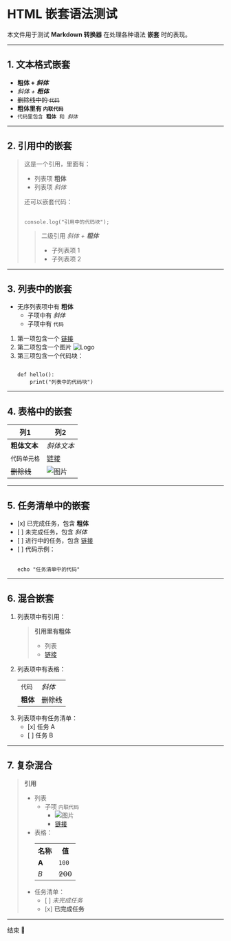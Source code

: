 <h1>HTML 嵌套语法测试</h1>

<p>本文件用于测试 <strong>Markdown 转换器</strong> 在处理各种语法 <strong>嵌套</strong> 时的表现。</p>

<hr>

<h2>1. 文本格式嵌套</h2>
<ul>
  <li><strong>粗体 + <em>斜体</em></strong></li>
  <li><em>斜体 + <strong>粗体</strong></em></li>
  <li><del>删除线中的 <code>代码</code></del></li>
  <li><strong>粗体里有 <code>内联代码</code></strong></li>
  <li><code>代码里包含 <strong>粗体</strong> 和 <em>斜体</em></code></li>
</ul>

<hr>

<h2>2. 引用中的嵌套</h2>
<blockquote>
  <p>这是一个引用，里面有：</p>
  <ul>
    <li>列表项 <strong>粗体</strong></li>
    <li>列表项 <em>斜体</em></li>
  </ul>
  <p>还可以嵌套代码：</p>
  <pre><code class="language-js">
console.log("引用中的代码块");
</code></pre>
  <blockquote>
    <p>二级引用 <em>斜体 + <strong>粗体</strong></em></p>
    <ul>
      <li>子列表项 1</li>
      <li>子列表项 2</li>
    </ul>
  </blockquote>
</blockquote>

<hr>

<h2>3. 列表中的嵌套</h2>
<ul>
  <li>无序列表项中有 <strong>粗体</strong>
    <ul>
      <li>子项中有 <em>斜体</em></li>
      <li>子项中有 <code>代码</code></li>
    </ul>
  </li>
</ul>

<ol>
  <li>第一项包含一个 <a href="https://example.com">链接</a></li>
  <li>第二项包含一个图片 <img src="https://markdown.com.cn/images/markdown-logo.png" alt="Logo"></li>
  <li>第三项包含一个代码块：
    <pre><code class="language-python">
def hello():
    print("列表中的代码块")
</code></pre>
  </li>
</ol>

<hr>

<h2>4. 表格中的嵌套</h2>
<table>
  <thead>
    <tr><th>列1</th><th>列2</th></tr>
  </thead>
  <tbody>
    <tr><td><strong>粗体文本</strong></td><td><em>斜体文本</em></td></tr>
    <tr><td><code>代码单元格</code></td><td><a href="https://openai.com">链接</a></td></tr>
    <tr><td><del>删除线</del></td><td><img src="https://markdown.com.cn/images/markdown-logo.png" alt="图片"></td></tr>
  </tbody>
</table>

<hr>

<h2>5. 任务清单中的嵌套</h2>
<ul>
  <li>[x] 已完成任务，包含 <strong>粗体</strong></li>
  <li>[ ] 未完成任务，包含 <em>斜体</em></li>
  <li>[ ] 进行中的任务，包含 <a href="https://example.com">链接</a></li>
  <li>[ ] 代码示例：
    <pre><code class="language-bash">
echo "任务清单中的代码"
</code></pre>
  </li>
</ul>

<hr>

<h2>6. 混合嵌套</h2>
<ol>
  <li>列表项中有引用：
    <blockquote>
      <p><strong>引用里有粗体</strong></p>
      <ul>
        <li>列表</li>
        <li><a href="https://example.com">链接</a></li>
      </ul>
    </blockquote>
  </li>
  <li>列表项中有表格：
    <table>
      <tr><td><code>代码</code></td><td><em>斜体</em></td></tr>
      <tr><td><strong>粗体</strong></td><td><del>删除线</del></td></tr>
    </table>
  </li>
  <li>列表项中有任务清单：
    <ul>
      <li>[x] 任务 A</li>
      <li>[ ] 任务 B</li>
    </ul>
  </li>
</ol>

<hr>

<h2>7. 复杂混合</h2>
<blockquote>
  <p><strong>引用</strong></p>
  <ul>
    <li>列表
      <ul>
        <li>子项 <code>内联代码</code>
          <ul>
            <li><img src="https://markdown.com.cn/images/markdown-logo.png" alt="图片"></li>
            <li><a href="https://example.com">链接</a></li>
          </ul>
        </li>
      </ul>
    </li>
    <li>表格：
      <table>
        <tr><th>名称</th><th>值</th></tr>
        <tr><td><strong>A</strong></td><td><code>100</code></td></tr>
        <tr><td><em>B</em></td><td><del>200</del></td></tr>
      </table>
    </li>
    <li>任务清单：
      <ul>
        <li>[ ] <em>未完成任务</em></li>
        <li>[x] <strong>已完成任务</strong></li>
      </ul>
    </li>
  </ul>
</blockquote>

<hr>

<p>结束 🎉</p>
